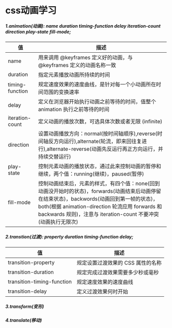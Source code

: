 # css动画学习

##### 1.animation(动画):   name duration timing-function delay iteration-count direction play-state fill-mode;

| 值              | 描述                                                         |
| --------------- | ------------------------------------------------------------ |
| name            | 用来调用 @keyframes 定义好的动画，与 @keyframes 定义的动画名称一致 |
| duration        | 指定元素播放动画所持续的时间                                 |
| timing-function | 规定速度效果的速度曲线，是针对每一个小动画所在时间范围的变换速率 |
| delay           | 定义在浏览器开始执行动画之前等待的时间，值整个 animation 执行之前等待的时间 |
| iteration-count | 定义动画的播放次数，可选具体次数或者无限 (infinite)          |
| direction       | 设置动画播放方向：normal(按时间轴顺序),reverse(时间轴反方向运行),alternate(轮流，即来回往复进行),alternate-reverse(动画先反运行再正方向运行，并持续交替运行) |
| play-state      | 控制元素动画的播放状态，通过此来控制动画的暂停和继续，两个值：running(继续)，paused(暂停) |
| fill-mode       | 控制动画结束后，元素的样式，有四个值：none(回到动画没开始时的状态)，forwards(动画结束后动画停留在结束状态)，backwords(动画回到第一帧的状态)，both(根据 animation-direction 轮流应用 forwards 和 backwards 规则)，注意与 iteration-count 不要冲突 (动画执行无限次) |



##### 2.transtion(过渡): property duration timing-function delay;

| 值                         | 描述                              |
| -------------------------- | --------------------------------- |
| transition-property        | 规定设置过渡效果的 CSS 属性的名称 |
| transition-duration        | 规定完成过渡效果需要多少秒或毫秒  |
| transition-timing-function | 规定速度效果的速度曲线            |
| transition-delay           | 定义过渡效果何时开始              |



##### 3.transform(变形)



##### 4.translate(移动)